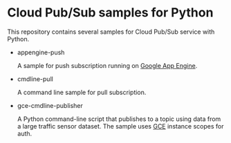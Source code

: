 # Cloud Pub/Sub samples for Python

This repository contains several samples for Cloud Pub/Sub service
with Python.

- appengine-push

  A sample for push subscription running on [Google App Engine][1].

- cmdline-pull

  A command line sample for pull subscription.

- gce-cmdline-publisher

  A Python command-line script that publishes to a topic using data from a large traffic sensor dataset.
  The sample uses [GCE](https://cloud.google.com/compute/docs/) instance scopes for auth.

[1]: https://developers.google.com/appengine/
